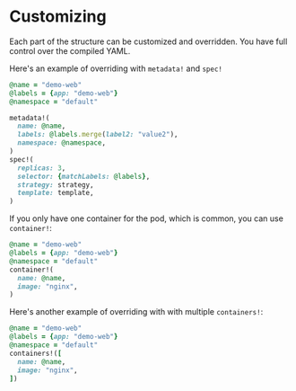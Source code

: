 # Customizing

Each part of the structure can be customized and overridden. You have full control over the compiled YAML.

Here's an example of overriding with `metadata!` and `spec!`

```ruby
@name = "demo-web"
@labels = {app: "demo-web"}
@namespace = "default"

metadata!(
  name: @name,
  labels: @labels.merge(label2: "value2"),
  namespace: @namespace,
)
spec!(
  replicas: 3,
  selector: {matchLabels: @labels},
  strategy: strategy,
  template: template,
)
```


If you only have one container for the pod, which is common, you can use `container!`:

```ruby
@name = "demo-web"
@labels = {app: "demo-web"}
@namespace = "default"
container!(
  name: @name,
  image: "nginx",
)
```

Here's another example of overriding with with multiple `containers!`:

```ruby
@name = "demo-web"
@labels = {app: "demo-web"}
@namespace = "default"
containers!([
  name: @name,
  image: "nginx",
])
```
